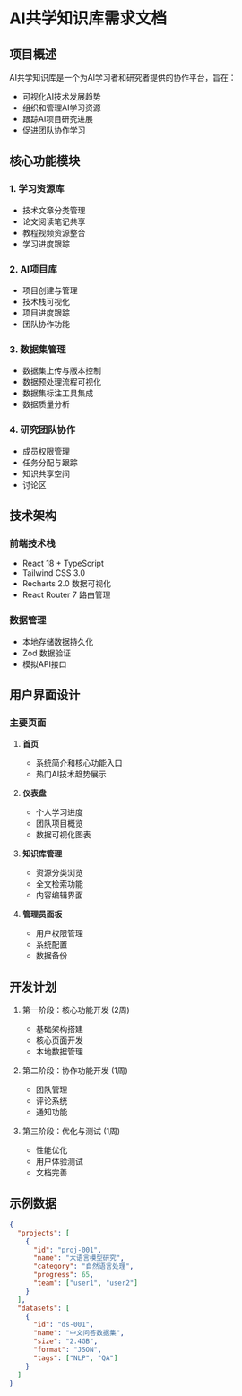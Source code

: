 # AI共学知识库需求文档

## 项目概述
AI共学知识库是一个为AI学习者和研究者提供的协作平台，旨在：
- 可视化AI技术发展趋势
- 组织和管理AI学习资源
- 跟踪AI项目研究进展
- 促进团队协作学习

## 核心功能模块

### 1. 学习资源库
- 技术文章分类管理
- 论文阅读笔记共享
- 教程视频资源整合
- 学习进度跟踪

### 2. AI项目库
- 项目创建与管理
- 技术栈可视化
- 项目进度跟踪
- 团队协作功能

### 3. 数据集管理
- 数据集上传与版本控制
- 数据预处理流程可视化
- 数据集标注工具集成
- 数据质量分析

### 4. 研究团队协作
- 成员权限管理
- 任务分配与跟踪
- 知识共享空间
- 讨论区

## 技术架构

### 前端技术栈
- React 18 + TypeScript
- Tailwind CSS 3.0
- Recharts 2.0 数据可视化
- React Router 7 路由管理

### 数据管理
- 本地存储数据持久化
- Zod 数据验证
- 模拟API接口

## 用户界面设计

### 主要页面
1. **首页** 
   - 系统简介和核心功能入口
   - 热门AI技术趋势展示

2. **仪表盘**
   - 个人学习进度
   - 团队项目概览
   - 数据可视化图表

3. **知识库管理**
   - 资源分类浏览
   - 全文检索功能
   - 内容编辑界面

4. **管理员面板**
   - 用户权限管理
   - 系统配置
   - 数据备份

## 开发计划
1. 第一阶段：核心功能开发 (2周)
   - 基础架构搭建
   - 核心页面开发
   - 本地数据管理

2. 第二阶段：协作功能开发 (1周)
   - 团队管理
   - 评论系统
   - 通知功能

3. 第三阶段：优化与测试 (1周)
   - 性能优化
   - 用户体验测试
   - 文档完善

## 示例数据
```json
{
  "projects": [
    {
      "id": "proj-001",
      "name": "大语言模型研究",
      "category": "自然语言处理",
      "progress": 65,
      "team": ["user1", "user2"]
    }
  ],
  "datasets": [
    {
      "id": "ds-001",
      "name": "中文问答数据集",
      "size": "2.4GB",
      "format": "JSON",
      "tags": ["NLP", "QA"]
    }
  ]
}
```
